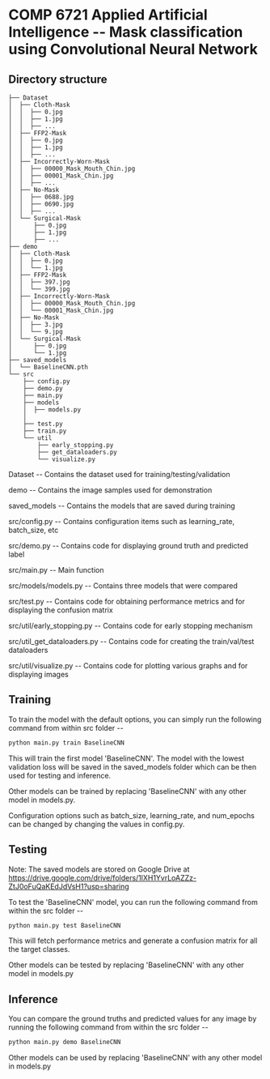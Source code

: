 # COMP 6721 Applied Artificial Intelligence -- Mask classification using Convolutional Neural Network


## Directory structure
```
├── Dataset
│  ├── Cloth-Mask
│  │  ├── 0.jpg
│  │  ├── 1.jpg
│  │  ├── ...
│  ├── FFP2-Mask
│  │  ├── 0.jpg
│  │  ├── 1.jpg
│  │  ├── ...
│  ├── Incorrectly-Worn-Mask
│  │  ├── 00000_Mask_Mouth_Chin.jpg
│  │  ├── 00001_Mask_Chin.jpg
│  │  ├── ...
│  ├── No-Mask
│  │  ├── 0688.jpg
│  │  ├── 0690.jpg
│  │  ├── ...
│  └── Surgical-Mask
│      ├── 0.jpg
│      ├── 1.jpg
│      ├── ...
├── demo
│  ├── Cloth-Mask
│  │  ├── 0.jpg
│  │  └── 1.jpg
│  ├── FFP2-Mask
│  │  ├── 397.jpg
│  │  └── 399.jpg
│  ├── Incorrectly-Worn-Mask
│  │  ├── 00000_Mask_Mouth_Chin.jpg
│  │  └── 00001_Mask_Chin.jpg
│  ├── No-Mask
│  │  ├── 3.jpg
│  │  └── 9.jpg
│  └── Surgical-Mask
│      ├── 0.jpg
│      └── 1.jpg
├── saved_models
│  └── BaselineCNN.pth
└── src
    ├── config.py
    ├── demo.py
    ├── main.py
    ├── models
    │  ├── models.py
    │
    ├── test.py
    ├── train.py
    └── util
        ├── early_stopping.py
        ├── get_dataloaders.py
        └── visualize.py
```

Dataset -- Contains the dataset used for training/testing/validation

demo -- Contains the image samples used for demonstration

saved_models -- Contains the models that are saved during training

src/config.py -- Contains configuration items such as learning_rate, batch_size, etc

src/demo.py -- Contains code for displaying ground truth and predicted label

src/main.py -- Main function

src/models/models.py -- Contains three models that were compared

src/test.py -- Contains code for obtaining performance metrics and for displaying the confusion matrix

src/util/early_stopping.py -- Contains code for early stopping mechanism

src/util_get_dataloaders.py -- Contains code for creating the train/val/test dataloaders

src/util/visualize.py -- Contains code for plotting various graphs and for displaying images


## Training

To train the model with the default options, you can simply run the following command from within src folder --
```bash
python main.py train BaselineCNN
```
This will train the first model 'BaselineCNN'. The model with the lowest validation loss will be saved in the saved_models folder which can be then used for testing and inference.

Other models can be trained by replacing 'BaselineCNN' with any other model in models.py.

Configuration options such as batch_size, learning_rate, and num_epochs can be changed by changing the values in config.py.

## Testing
Note: The saved models are stored on Google Drive at https://drive.google.com/drive/folders/1lXH1YvrLoAZZz-ZtJ0oFuQaKEdJdVsH1?usp=sharing

To test the 'BaselineCNN' model, you can run the following command from within the src folder --
```bash
python main.py test BaselineCNN
```
This will fetch performance metrics and generate a confusion matrix for all the target classes.

Other models can be tested by replacing 'BaselineCNN' with any other model in models.py

## Inference
You can compare the ground truths and predicted values for any image by running the following command from within the src folder --
```bash
python main.py demo BaselineCNN
```
Other models can be used by replacing 'BaselineCNN' with any other model in models.py

